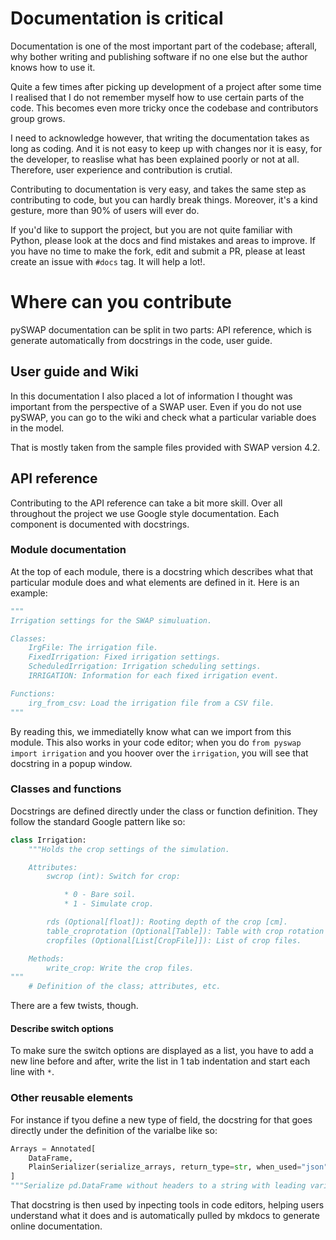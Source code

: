 # Documentation is **critical**

Documentation is one of the most important part of the codebase; afterall, why bother writing and publishing software if no one else but the author knows how to use it.

Quite a few times after picking up development of a project after some time I realised that I do not remember myself how to use certain parts of the code. This becomes even more tricky once the codebase and contributors group grows.

I need to acknowledge however, that writing the documentation takes as long as coding. And it is not easy to keep up with changes nor it is easy, for the developer, to reaslise what has been explained poorly or not at all. Therefore, user experience and contribution is crutial.

Contributing to documentation is very easy, and takes the same step as contributing to code, but you can hardly break things. Moreover, it's a kind gesture, more than 90% of users will ever do.

If you'd like to support the project, but you are not quite familiar with Python, please look at the docs and find mistakes and areas to improve. If you have no time to make the fork, edit and submit a PR, please at least create an issue with `#docs` tag. It will help a lot!.

# Where can you contribute

pySWAP documentation can be split in two parts: API reference, which is generate automatically from docstrings in the code, user guide.

## User guide and Wiki

In this documentation I also placed a lot of information I thought was important from the perspective of a SWAP user. Even if you do not use pySWAP, you can go to the wiki and check what a particular variable does in the model.

That is mostly taken from the sample files provided with SWAP version 4.2.

## API reference

Contributing to the API reference can take a bit more skill. Over all throughout the project we use Google style documentation. Each component is documented with docstrings.

### Module documentation

At the top of each module, there is a docstring which describes what that particular module does and what elements are defined in it. Here is an example:

```Python
"""
Irrigation settings for the SWAP simuluation.

Classes:
    IrgFile: The irrigation file.
    FixedIrrigation: Fixed irrigation settings.
    ScheduledIrrigation: Irrigation scheduling settings.
    IRRIGATION: Information for each fixed irrigation event.

Functions:
    irg_from_csv: Load the irrigation file from a CSV file.
"""
```

By reading this, we immediatelly know what can we import from this module. This also works in your code editor; when you do `from pyswap import irrigation` and you hoover over the `irrigation`, you will see that docstring in a popup window.

### Classes and functions

Docstrings are defined directly under the class or function definition. They follow the standard Google pattern like so:

```Python
class Irrigation:
    """Holds the crop settings of the simulation.

    Attributes:
        swcrop (int): Switch for crop:

            * 0 - Bare soil.
            * 1 - Simulate crop.

        rds (Optional[float]): Rooting depth of the crop [cm].
        table_croprotation (Optional[Table]): Table with crop rotation data.
        cropfiles (Optional[List[CropFile]]): List of crop files.

    Methods:
        write_crop: Write the crop files.
"""
    # Definition of the class; attributes, etc.
```

There are a few twists, though.

#### Describe switch options

To make sure the switch options are displayed as a list, you have to add a new line before and after, write the list in 1 tab indentation and start each line with `*`.

### Other reusable elements

For instance if tyou define a new type of field, the docstring for that goes directly under the definition of the varialbe like so:

```Python
Arrays = Annotated[
    DataFrame,
    PlainSerializer(serialize_arrays, return_type=str, when_used="json")
]
"""Serialize pd.DataFrame without headers to a string with leading variable name."""
```

That docstring is then used by inpecting tools in code editors, helping users understand what it does and is automatically pulled by mkdocs to generate online documentation.
